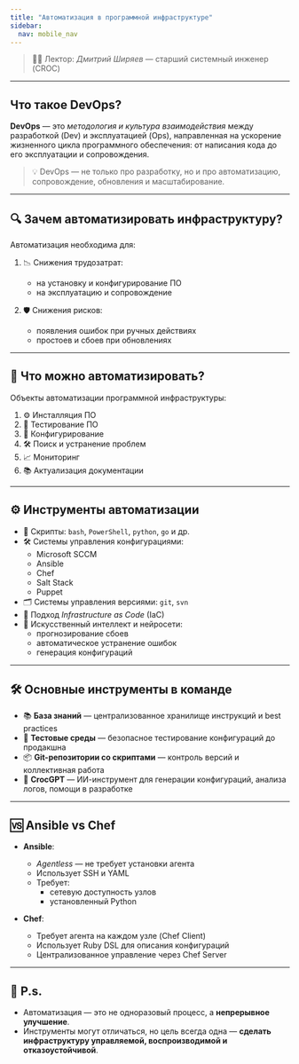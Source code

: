 ```yaml
---
title: "Автоматизация в программной инфраструктуре"
sidebar:
  nav: mobile_nav
---
```


> 👨‍🏫 Лектор: *Дмитрий Ширяев* — старший системный инженер (CROC)

---

## Что такое DevOps?

**DevOps** — это *методология и культура взаимодействия* между разработкой (Dev) и эксплуатацией (Ops), направленная на ускорение жизненного цикла программного обеспечения: от написания кода до его эксплуатации и сопровождения.

> 💡 DevOps — не только про разработку, но и про автоматизацию, сопровождение, обновления и масштабирование.

---

## 🔍 Зачем автоматизировать инфраструктуру?

Автоматизация необходима для:

1. 📉 Снижения трудозатрат:
   - на установку и конфигурирование ПО
   - на эксплуатацию и сопровождение

2. 🛡️ Снижения рисков:
   - появления ошибок при ручных действиях
   - простоев и сбоев при обновлениях

---

## 🎯 Что можно автоматизировать?

Объекты автоматизации программной инфраструктуры:

1. ⚙️ Инсталляция ПО
2. 🧪 Тестирование ПО
3. 🧩 Конфигурирование
4. 🛠️ Поиск и устранение проблем
5. 📈 Мониторинг
6. 📚 Актуализация документации

---

## ⚙️ Инструменты автоматизации

- 🧩 Скрипты: `bash`, `PowerShell`, `python`, `go` и др.
- 🛠️ Системы управления конфигурациями:
  - Microsoft SCCM
  - Ansible
  - Chef
  - Salt Stack
  - Puppet
- 🗂️ Системы управления версиями: `git`, `svn`
- 🧱 Подход *Infrastructure as Code* (IaC)
- 🤖 Искусственный интеллект и нейросети:
  - прогнозирование сбоев
  - автоматическое устранение ошибок
  - генерация конфигураций

---

## 🛠️ Основные инструменты в команде

- 📚 **База знаний** — централизованное хранилище инструкций и best practices
- 🧪 **Тестовые среды** — безопасное тестирование конфигураций до продакшна
- 📦 **Git-репозитории со скриптами** — контроль версий и коллективная работа
- 🤖 **CrocGPT** — ИИ-инструмент для генерации конфигураций, анализа логов, помощи в разработке

---

## 🆚 Ansible vs Chef

- **Ansible**:
  - *Agentless* — не требует установки агента
  - Использует SSH и YAML
  - Требует:
    - сетевую доступность узлов
    - установленный Python

- **Chef**:
  - Требует агента на каждом узле (Chef Client)
  - Использует Ruby DSL для описания конфигураций
  - Централизованное управление через Chef Server

---

## 🧠 P.s.

- Автоматизация — это не одноразовый процесс, а **непрерывное улучшение**.
- Инструменты могут отличаться, но цель всегда одна — **сделать инфраструктуру управляемой, воспроизводимой и отказоустойчивой**.
